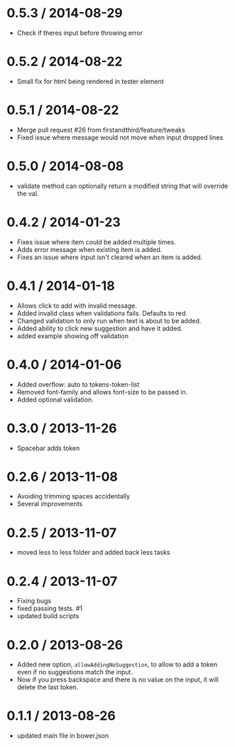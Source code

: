 
0.5.3 / 2014-08-29 
==================

  * Check if theres input before throwing error

0.5.2 / 2014-08-22
==================

 * Small fix for html being rendered in tester element

0.5.1 / 2014-08-22
==================

 * Merge pull request #26 from firstandthird/feature/tweaks
 * Fixed issue where message would not move when input dropped lines

0.5.0 / 2014-08-08
==================

 * validate method can optionally return a modified string that will override the val.

0.4.2 / 2014-01-23 
==================

  * Fixes issue where item could be added multiple times.
  * Adds error message when existing item is added.
  * Fixes an issue where input isn't cleared when an item is added.

0.4.1 / 2014-01-18 
==================

  * Allows click to add with invalid message.
  * Added invalid class when validations fails. Defaults to red.
  * Changed validation to only run when text is about to be added.
  * Added ability to click new suggestion and have it added.
  * added example showing off validation

0.4.0 / 2014-01-06 
==================

  * Added overflow: auto to tokens-token-list
  * Removed font-family and allows font-size to be passed in.
  * Added optional validation.

0.3.0 / 2013-11-26 
==================

 * Spacebar adds token

0.2.6 / 2013-11-08 
==================

  * Avoiding trimming spaces accidentally
  * Several improvements

0.2.5 / 2013-11-07 
==================

  * moved less to less folder and added back less tasks

0.2.4 / 2013-11-07 
==================

  * Fixing bugs
  * fixed passing tests. #1
  * updated build scripts

0.2.0 / 2013-08-26
==================

  * Added new option, `allowAddingNoSuggestion`, to allow to add a token even if no suggestions match the input.
  * Now if you press backspace and there is no value on the input, it will delete the last token.

0.1.1 / 2013-08-26
==================

  * updated main file in bower.json
